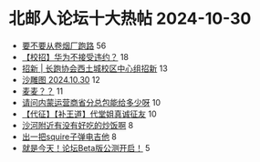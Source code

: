 # 北邮人论坛十大热帖 2024-10-30

- [要不要从卷烟厂跑路](https://bbs.byr.cn/article/Talking/6428967) 56
- [【校招】华为不接受违约？](https://bbs.byr.cn/article/Job/2218509) 18
- [招新 | 长跑协会西土城校区中心组招新](https://bbs.byr.cn/article/Athletics/19565) 13
- [沙雕图 2024.10.30](https://bbs.byr.cn/article/Joke/732853) 12
- [麦麦？？](https://bbs.byr.cn/article/Picture/3369540) 11
- [请问内蒙运营商省分总包能给多少呀](https://bbs.byr.cn/article/InnerMongolia/66876) 10
- [【代征】【补王道】代堂姐真诚征友](https://bbs.byr.cn/article/Friends/2056628) 10
- [沙河附近有没有好吃的炒饭啊](https://bbs.byr.cn/article/Food/526628) 8
- [出一把squire子弹电吉他](https://bbs.byr.cn/article/Guitar/154676) 8
- [就是今天！论坛Beta版公测开启！](https://bbs.byr.cn/article/Showcase/2137) 5


